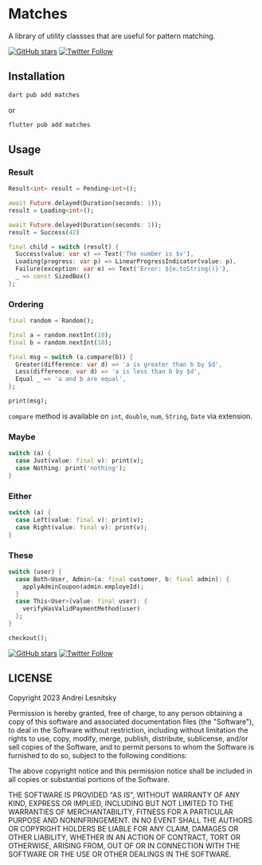 # Matches

A library of utility classses that are useful for pattern matching.

[![GitHub stars](https://img.shields.io/github/stars/lesnitsky/matches.svg?style=social&hash=20230321)](https://github.com/lesnitsky/matches)
[![Twitter Follow](https://img.shields.io/twitter/follow/lesnitsky_dev.svg?label=Follow%20me&style=social)](https://twitter.com/intent/follow?user_id=2615671640)

## Installation

```sh
dart pub add matches
```

or

```sh
flutter pub add matches
```

## Usage

### Result

```dart
Result<int> result = Pending<int>();

await Future.delayed(Duration(seconds: 1));
result = Loading<int>();

await Future.delayed(Duration(seconds: 1));
result = Success(42)

final child = switch (result) {
  Success(value: var v) => Text('The number is $v'),
  Loading(progress: var p) => LinearProgressIndicator(value: p),
  Failure(exception: var e) => Text('Error: ${e.toString()}'),
  _ => const SizedBox()
};

```

### Ordering

```dart
final random = Random();

final a = random.nextInt(10);
final b = random.nextInt(10);

final msg = switch (a.compare(b)) {
  Greater(difference: var d) => 'a is greater than b by $d',
  Less(difference: var d) => 'a is less than b by $d',
  Equal _ => 'a and b are equal',
};

print(msg);
```

`compare` method is available on `int`, `double`, `num`, `String`, `Date` via extension.

### Maybe

```dart
switch (a) {
  case Just(value: final v): print(v);
  case Nothing: print('nothing');
}
```

### Either

```dart
switch (a) {
  case Left(value: final v): print(v);
  case Right(value: final v): print(v);
}
```

### These

```dart
switch (user) {
  case Both<User, Admin>(a: final customer, b: final admin): {
    applyAdminCoupon(admin.employeId);
  }
  case This<User>(value: final user): {
    verifyHasValidPaymentMethod(user)
  };
}

checkout();
```

[![GitHub stars](https://img.shields.io/github/stars/lesnitsky/matches.svg?style=social&hash=20230321)](https://github.com/lesnitsky/matches)
[![Twitter Follow](https://img.shields.io/twitter/follow/lesnitsky_dev.svg?label=Follow%20me&style=social)](https://twitter.com/lesnitsky_dev)

## LICENSE

Copyright 2023 Andrei Lesnitsky

Permission is hereby granted, free of charge, to any person obtaining a copy of this software and associated documentation files (the "Software"), to deal in the Software without restriction, including without limitation the rights to use, copy, modify, merge, publish, distribute, sublicense, and/or sell copies of the Software, and to permit persons to whom the Software is furnished to do so, subject to the following conditions:

The above copyright notice and this permission notice shall be included in all copies or substantial portions of the Software.

THE SOFTWARE IS PROVIDED "AS IS", WITHOUT WARRANTY OF ANY KIND, EXPRESS OR IMPLIED, INCLUDING BUT NOT LIMITED TO THE WARRANTIES OF MERCHANTABILITY, FITNESS FOR A PARTICULAR PURPOSE AND NONINFRINGEMENT. IN NO EVENT SHALL THE AUTHORS OR COPYRIGHT HOLDERS BE LIABLE FOR ANY CLAIM, DAMAGES OR OTHER LIABILITY, WHETHER IN AN ACTION OF CONTRACT, TORT OR OTHERWISE, ARISING FROM, OUT OF OR IN CONNECTION WITH THE SOFTWARE OR THE USE OR OTHER DEALINGS IN THE SOFTWARE.
